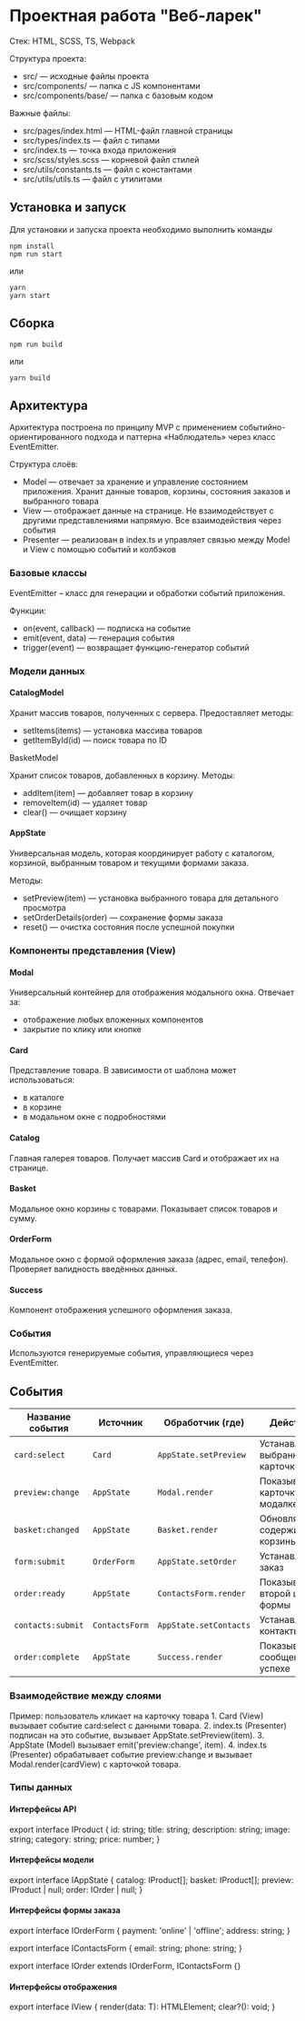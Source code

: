 # Проектная работа "Веб-ларек"

Стек: HTML, SCSS, TS, Webpack

Структура проекта:
- src/ — исходные файлы проекта
- src/components/ — папка с JS компонентами
- src/components/base/ — папка с базовым кодом

Важные файлы:
- src/pages/index.html — HTML-файл главной страницы
- src/types/index.ts — файл с типами
- src/index.ts — точка входа приложения
- src/scss/styles.scss — корневой файл стилей
- src/utils/constants.ts — файл с константами
- src/utils/utils.ts — файл с утилитами

## Установка и запуск
Для установки и запуска проекта необходимо выполнить команды

```
npm install
npm run start
```

или

```
yarn
yarn start
```
## Сборка

```
npm run build
```

или

```
yarn build
```
## Архитектура

Архитектура построена по принципу MVP с применением событийно-ориентированного подхода и паттерна «Наблюдатель» через класс EventEmitter.

Структура слоёв:
- Model — отвечает за хранение и управление состоянием приложения. Хранит данные товаров, корзины, состояния заказов и выбранного товара
- View — отображает данные на странице. Не взаимодействует с другими представлениями напрямую. Все взаимодействия через события
- Presenter — реализован в index.ts и управляет связью между Model и View с помощью событий и колбэков

### Базовые классы

EventEmitter – класс для генерации и обработки событий приложения. 

Функции:
- on(event, callback) — подписка на событие
- emit(event, data) — генерация события
- trigger(event) — возвращает функцию-генератор событий

### Модели данных

#### CatalogModel

Хранит массив товаров, полученных с сервера. Предоставляет методы:
- setItems(items) — установка массива товаров
- getItemById(id) — поиск товара по ID

BasketModel

Хранит список товаров, добавленных в корзину. Методы:
- addItem(item) — добавляет товар в корзину
- removeItem(id) — удаляет товар
- clear() — очищает корзину

#### AppState

Универсальная модель, которая координирует работу с каталогом, корзиной, выбранным товаром и текущими формами заказа.

Методы:
- setPreview(item) — установка выбранного товара для детального просмотра
- setOrderDetails(order) — сохранение формы заказа
- reset() — очистка состояния после успешной покупки

### Компоненты представления (View)

#### Modal

Универсальный контейнер для отображения модального окна. Отвечает за:
- отображение любых вложенных компонентов
- закрытие по клику или кнопке

#### Card

Представление товара. В зависимости от шаблона может использоваться:
- в каталоге
- в корзине
- в модальном окне с подробностями

#### Catalog

Главная галерея товаров. Получает массив Card и отображает их на странице.

#### Basket

Модальное окно корзины с товарами. Показывает список товаров и сумму.

#### OrderForm

Модальное окно с формой оформления заказа (адрес, email, телефон). Проверяет валидность введённых данных.

#### Success

Компонент отображения успешного оформления заказа.

### События

Используются генерируемые события, управляющиеся через EventEmitter.

## События

| Название события         | Источник           | Обработчик (где)       | Действие |
|--------------------------|--------------------|-------------------------|----------|
| `card:select`            | `Card`             | `AppState.setPreview`   | Устанавливает выбранную карточку |
| `preview:change`         | `AppState`         | `Modal.render`          | Показывает карточку в модалке |
| `basket:changed`         | `AppState`         | `Basket.render`         | Обновляет содержимое корзины |
| `form:submit`            | `OrderForm`        | `AppState.setOrder`     | Устанавливает заказ |
| `order:ready`            | `AppState`         | `ContactsForm.render`   | Показывает второй шаг формы |
| `contacts:submit`        | `ContactsForm`     | `AppState.setContacts`  | Устанавливает контакты |
| `order:complete`         | `AppState`         | `Success.render`        | Показывает сообщение об успехе |


### Взаимодействие между слоями

Пример: пользователь кликает на карточку товара
	1.	Card (View) вызывает событие card:select с данными товара.
	2.	index.ts (Presenter) подписан на это событие, вызывает AppState.setPreview(item).
	3.	AppState (Model) вызывает emit('preview:change', item).
	4.	index.ts (Presenter) обрабатывает событие preview:change и вызывает Modal.render(cardView) с карточкой товара.

### Типы данных

#### Интерфейсы API

export interface IProduct {
  id: string;
  title: string;
  description: string;
  image: string;
  category: string;
  price: number;
}

#### Интерфейсы модели

export interface IAppState {
  catalog: IProduct[];
  basket: IProduct[];
  preview: IProduct | null;
  order: IOrder | null;
}

#### Интерфейсы формы заказа

export interface IOrderForm {
  payment: 'online' | 'offline';
  address: string;
}

export interface IContactsForm {
  email: string;
  phone: string;
}

export interface IOrder extends IOrderForm, IContactsForm {}

#### Интерфейсы отображения

export interface IView<T> {
  render(data: T): HTMLElement;
  clear?(): void;
}